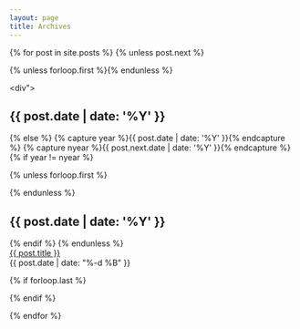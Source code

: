 ```yaml
---
layout: page
title: Archives
---
```


<section class="archive">
{% for post in site.posts %}
{% unless post.next %}

{% unless forloop.first %}</div></div>{% endunless %}

  <div">
    <h2 class="post-year">{{ post.date | date: '%Y' }}</h2>
    <div class="posts-by-year">

{% else %}
{% capture year %}{{ post.date | date: '%Y' }}{% endcapture %}
{% capture nyear %}{{ post.next.date | date: '%Y' }}{% endcapture %}
{% if year != nyear %}

{% unless forloop.first %}</div></div>{% endunless %}

  <div>
    <h2 class="post-year">{{ post.date | date: '%Y' }}</h2>
    <div class="posts-by-year">
{% endif %}
{% endunless %}

  <article>
    <a href="{{ site.url }}{{ post.url }}" title="{{ post.title }}">{{ post.title }}</a>
    <div class="post-date">
      <time datetime="{{ post.date | date: '%Y-%m-%d' }}">{{ post.date | date: "%-d %B" }}</time>
    </div>
  </article>

{% if forloop.last %}</div></div>{% endif %}

{% endfor %}
</section>
